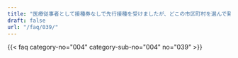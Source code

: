 ```yaml
---
title: "医療従事者として接種券なしで先行接種を受けましたが、どこの市区町村を選んで発行すれば良いですか。"
draft: false
url: "/faq/039/"
---
```


{{< faq category-no="004" category-sub-no="004" no="039" >}}
